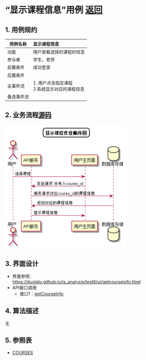 # “显示课程信息”用例 [返回](../README.md)

## 1. 用例规约

|用例名称|显示课程信息|
|-------|:-------------|
|功能|用户查看选择的课程的信息|
|参与者|学生，老师|
|前置条件| 成功登录|
|后置条件||
|主事件流| 1. 用户点击指定课程<br/>2.系统显示对应的课程信息<br/>|
|备选事件流||

## 2. 业务流程[源码](../顺序图/显示课程信息.puml)
![显示课程信息](../images/顺序图/显示课程信息.png)


## 3. 界面设计
- 界面参照: https://duolalu.github.io/is_analysis/test6/ui/getcourseinfo.html
- API接口调用
    - 接口1：[getCourseInfo](../接口/getCourseInfo.md)

## 4. 算法描述
无
## 5. 参照表
- [COURSES](../数据库设计/数据库设计.md/#COURSES)
